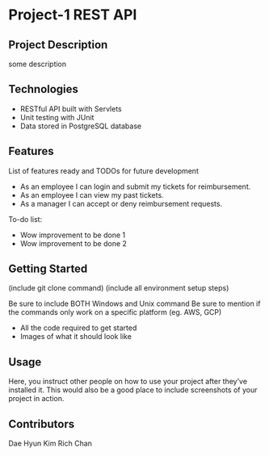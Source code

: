 # Project-1 REST API

## Project Description
some description

## Technologies
* RESTful API built with Servlets
* Unit testing with JUnit
* Data stored in PostgreSQL database

## Features
List of features ready and TODOs for future development

* As an employee I can login and submit my tickets for reimbursement.
* As an employee I can view my past tickets.
* As a manager I can accept or deny reimbursement requests.

To-do list:

* Wow improvement to be done 1
* Wow improvement to be done 2

## Getting Started
(include git clone command) (include all environment setup steps)

Be sure to include BOTH Windows and Unix command
Be sure to mention if the commands only work on a specific platform (eg. AWS, GCP)

* All the code required to get started
* Images of what it should look like
## Usage
Here, you instruct other people on how to use your project after they’ve installed it. This would also be a good place to include screenshots of your project in action.

## Contributors
Dae Hyun Kim
Rich Chan

